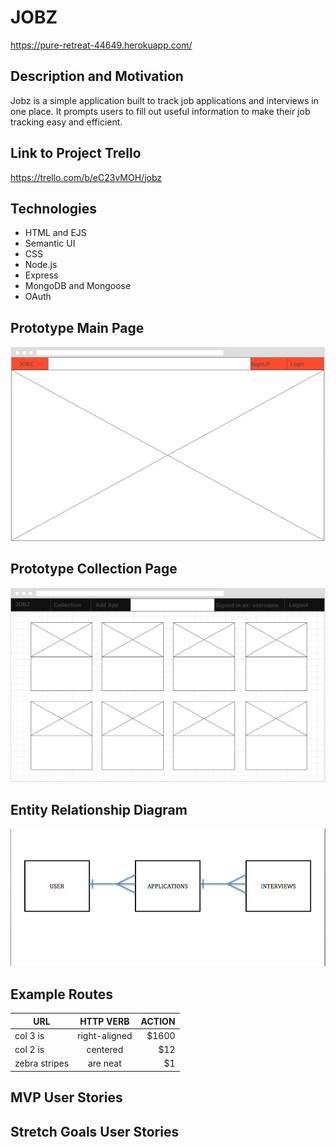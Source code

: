 # JOBZ #
https://pure-retreat-44649.herokuapp.com/

## Description and Motivation
Jobz is a simple application built to track job applications and interviews in one place. It prompts users to fill out useful information to make their job tracking easy and efficient.

## Link to Project Trello ##
https://trello.com/b/eC23vMOH/jobz

## Technologies ##
  - HTML and EJS
  - Semantic UI
  - CSS
  - Node.js
  - Express
  - MongoDB and Mongoose
  - OAuth

## Prototype Main Page ##
![home page](public/images/homepage.png)


## Prototype Collection Page ##
![collection page](public/images/collectionpage.png)

## Entity Relationship Diagram ##
![ERD Diagram](public/images/erd.png)

## Example Routes ##

| URL           | HTTP VERB     | ACTION|
| ------------- |:-------------:| -----:|
| col 3 is      | right-aligned | $1600 |
| col 2 is      | centered      |   $12 |
| zebra stripes | are neat      |    $1 |

## MVP User Stories ##

## Stretch Goals User Stories ##
